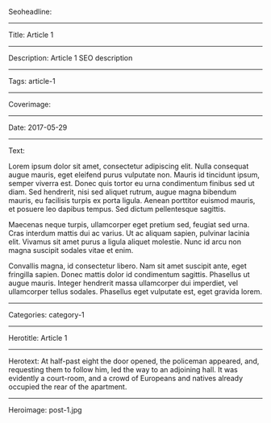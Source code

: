 Seoheadline: 

----

Title: Article 1

----

Description: Article 1 SEO description

----

Tags: article-1

----

Coverimage: 

----

Date: 2017-05-29

----

Text: 

Lorem ipsum dolor sit amet, consectetur adipiscing elit. Nulla consequat augue mauris, eget eleifend purus vulputate non. Mauris id tincidunt ipsum, semper viverra est. Donec quis tortor eu urna condimentum finibus sed ut diam. Sed hendrerit, nisi sed aliquet rutrum, augue magna bibendum mauris, eu facilisis turpis ex porta ligula. Aenean porttitor euismod mauris, et posuere leo dapibus tempus. Sed dictum pellentesque sagittis.

Maecenas neque turpis, ullamcorper eget pretium sed, feugiat sed urna. Cras interdum mattis dui ac varius. Ut ac aliquam sapien, pulvinar lacinia elit. Vivamus sit amet purus a ligula aliquet molestie. Nunc id arcu non magna suscipit sodales vitae et enim.

Convallis magna, id consectetur libero. Nam sit amet suscipit ante, eget fringilla sapien. Donec mattis dolor id condimentum sagittis. Phasellus ut augue mauris. Integer hendrerit massa ullamcorper dui imperdiet, vel ullamcorper tellus sodales. Phasellus eget vulputate est, eget gravida lorem.

----

Categories: category-1

----

Herotitle: Article 1

----

Herotext: At half-past eight the door opened, the policeman appeared, and, requesting them to follow him, led the way to an adjoining hall. It was evidently a court-room, and a crowd of Europeans and natives already occupied the rear of the apartment.

----

Heroimage: post-1.jpg